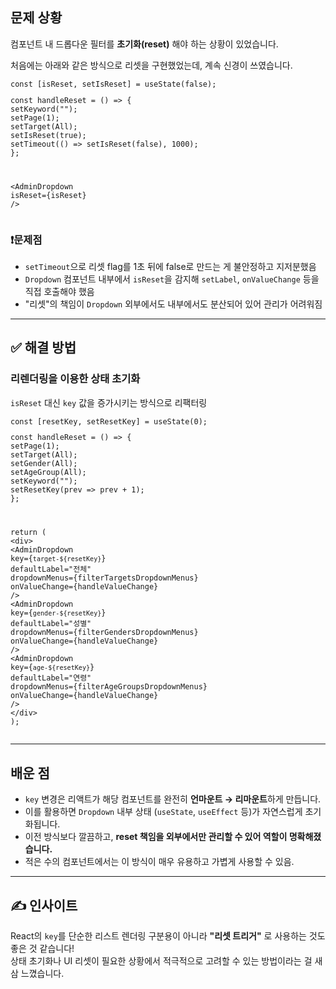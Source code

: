 <h2 data-ke-size="size26">  문제 상황</h2>
<p data-ke-size="size16">컴포넌트 내 드롭다운 필터를 <b>초기화(reset)</b> 해야 하는 상황이 있었습니다.</p>
<p data-ke-size="size16">처음에는 아래와 같은 방식으로 리셋을 구현했었는데, 계속 신경이 쓰였습니다.</p>
<pre class="javascript"><code>const [isReset, setIsReset] = useState(false);
<p>const handleReset = () =&gt; {
setKeyword(&quot;&quot;);
setPage(1);
setTarget(All);
setIsReset(true);
setTimeout(() =&gt; setIsReset(false), 1000);
};</p>
<p>&lt;AdminDropdown
isReset={isReset}
/&gt;</code></pre></p>
<h3 data-ke-size="size23">❗문제점</h3>
<ul style="list-style-type: disc;" data-ke-list-type="disc">
<li><code>setTimeout</code>으로 리셋 flag를 1초 뒤에 false로 만드는 게 불안정하고 지저분했음</li>
<li><code>Dropdown</code> 컴포넌트 내부에서 <code>isReset</code>을 감지해 <code>setLabel</code>, <code>onValueChange</code> 등을 직접 호출해야 했음</li>
<li>"리셋"의 책임이 <code>Dropdown</code> 외부에서도 내부에서도 분산되어 있어 관리가 어려워짐</li>
</ul>
<hr data-ke-style="style1" />
<h2 data-ke-size="size26">✅ 해결 방법</h2>
<h3 data-ke-size="size23">  리렌더링을 이용한 상태 초기화</h3>
<p data-ke-size="size16"><code>isReset</code> 대신 <code>key</code> 값을 증가시키는 방식으로 리팩터링</p>
<pre class="jboss-cli"><code>const [resetKey, setResetKey] = useState(0);
<p>const handleReset = () =&gt; {
setPage(1);
setTarget(All);
setGender(All);
setAgeGroup(All);
setKeyword(&quot;&quot;);
setResetKey(prev =&gt; prev + 1);
};</p>
<p>return (
&lt;div&gt;
&lt;AdminDropdown
key={<code>target-${resetKey}</code>}
defaultLabel=&quot;전체&quot;
dropdownMenus={filterTargetsDropdownMenus}
onValueChange={handleValueChange}
/&gt;
&lt;AdminDropdown
key={<code>gender-${resetKey}</code>}
defaultLabel=&quot;성별&quot;
dropdownMenus={filterGendersDropdownMenus}
onValueChange={handleValueChange}
/&gt;
&lt;AdminDropdown
key={<code>age-${resetKey}</code>}
defaultLabel=&quot;연령&quot;
dropdownMenus={filterAgeGroupsDropdownMenus}
onValueChange={handleValueChange}
/&gt;
&lt;/div&gt;
);</code></pre></p>
<hr data-ke-style="style1" />
<h2 data-ke-size="size26">  배운 점</h2>
<ul style="list-style-type: disc;" data-ke-list-type="disc">
<li><code>key</code> 변경은 리액트가 해당 컴포넌트를 완전히 <b>언마운트 &rarr; 리마운트</b>하게 만듭니다.</li>
<li>이를 활용하면 <code>Dropdown</code> 내부 상태 (<code>useState</code>, <code>useEffect</code> 등)가 자연스럽게 초기화됩니다.</li>
<li>이전 방식보다 깔끔하고, <b>reset 책임을 외부에서만 관리할 수 있어 역할이 명확해졌습니다.</b></li>
<li>적은 수의 컴포넌트에서는 이 방식이 매우 유용하고 가볍게 사용할 수 있음.</li>
</ul>
<hr data-ke-style="style1" />
<h2 data-ke-size="size26">✍️ 인사이트</h2>
<p data-ke-size="size16">React의 <code>key</code>를 단순한 리스트 렌더링 구분용이 아니라 <b>"리셋 트리거"</b> 로 사용하는 것도 좋은 것 같습니다!<br />상태 초기화나 UI 리셋이 필요한 상황에서 적극적으로 고려할 수 있는 방법이라는 걸 새삼 느꼈습니다.</p>